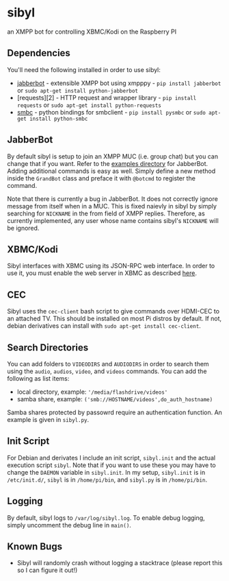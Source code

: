 # sibyl
an XMPP bot for controlling XBMC/Kodi on the Raspberry PI

## Dependencies
You'll need the following installed in order to use sibyl:
 - [jabberbot][1] - extensible XMPP bot using xmpppy - `pip install jabberbot` or `sudo apt-get install python-jabberbot`
 - [requests][2] - HTTP request and wrapper library - `pip install requests` or `sudo apt-get install python-requests`
 - [smbc][3] - python bindings for smbclient - `pip install pysmbc` or `sudo apt-get install python-smbc`

## JabberBot
By default sibyl is setup to join an XMPP MUC (i.e. group chat) but you can change that if you want. Refer to the [examples directory][4] for JabberBot. Adding additional commands is easy as well. Simply define a new method inside the `GrandBot` class and preface it with `@botcmd` to register the command.

Note that there is currently a bug in JabberBot. It does not correctly ignore message from itself when in a MUC. This is fixed naievly in sibyl by simply searching for `NICKNAME` in the from field of XMPP replies. Therefore, as currently implemented, any user whose name contains sibyl's `NICKNAME` will be ignored.

## XBMC/Kodi
Sibyl interfaces with XBMC using its JSON-RPC web interface. In order to use it, you must enable the web server in XBMC as described [here][5].

## CEC
Sibyl uses the `cec-client` bash script to give commands over HDMI-CEC to an attached TV. This should be installed on most Pi distros by default. If not, debian derivatives can install with `sudo apt-get install cec-client`.

## Search Directories
You can add folders to `VIDEODIRS` and `AUDIODIRS` in order to search them using the `audio`, `audios`, `video`, and `videos` commands. You can add the following as list items:
  - local directory, example: `'/media/flashdrive/videos'`
  - samba share, example: `('smb://HOSTNAME/videos',do_auth_hostname)`

Samba shares protected by passowrd require an authentication function. An example is given in `sibyl.py`.

## Init Script
For Debian and derivates I include an init script, `sibyl.init` and the actual execution script `sibyl`. Note that if you want to use these you may have to change the `DAEMON` variable in `sibyl.init`. In my setup, `sibyl.init` is in `/etc/init.d/`, `sibyl` is in `/home/pi/bin`, and `sibyl.py` is in `/home/pi/bin`.

## Logging
By default, sibyl logs to `/var/log/sibyl.log`. To enable debug logging, simply uncomment the debug line in `main()`.

## Known Bugs
 - Sibyl will randomly crash without logging a stacktrace (please report this so I can figure it out!)

 [1]: https://thp.io/2007/python-jabberbot/
 
 [3]: http://cyberelk.net/tim/software/pysmbc/
 [4]: https://github.com/antont/pythonjabberbot/tree/master/examples
 [5]: http://kodi.wiki/view/Webserver#Enabling_the_webserver
